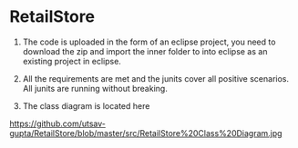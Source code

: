 # RetailStore

1. The code is uploaded in the form of an eclipse project, you need to download the zip and import the inner folder to into eclipse as an existing project
in eclipse.

2. All the requirements are met and the junits cover all positive scenarios. All junits are running without breaking.

3. The class diagram is located here

https://github.com/utsav-gupta/RetailStore/blob/master/src/RetailStore%20Class%20Diagram.jpg
